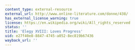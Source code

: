 ```yaml
---
content_type: external-resource
external_url: http://www.online-literature.com/donne/438/
has_external_license_warning: true
license: https://en.wikipedia.org/wiki/All_rights_reserved
status: ''
title: 'Elegy XVIII: Loves Progress'
uid: e27f40e8-8847-4745-a052-8ec819b67436
wayback_url: ''
---
```

